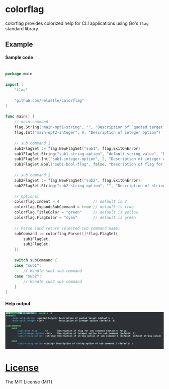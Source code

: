 # colorflag

colorflag provides colorized help for CLI applications using Go's `flag` standard library

## Example

#### Sample code

```go

package main

import (
	"flag"

	"github.com/relastle/colorflag"
)

func main() {
	// main command
	flag.String("main-opt1-string", "", "Description of `quoted target`")
	flag.Int("main-opt2-integer", 0, "Description of integer option")

	// sub command 1
	sub1FlagSet := flag.NewFlagSet("sub1", flag.ExitOnError)
	sub1FlagSet.String("sub1-string-option", "default string value", "Description of string option of sub command 1")
	sub1FlagSet.Int("sub1-integer-option", 2, "Description of integer option for sub command")
	sub1FlagSet.Bool("sub1-bool-flag", false, "Description of flag for sub command")

	// sub command 2
	sub2FlagSet := flag.NewFlagSet("sub2", flag.ExitOnError)
	sub2FlagSet.String("sub2-string option", "", "Description of string option of sub command 2")

	// Optional
	colorflag.Indent = 4               // default is 2
	colorflag.ExpandsSubCommand = true // default is true
	colorflag.TitleColor = "green"     // default is yellow
	colorflag.FlagColor = "cyan"       // default is green

	// Parse (and return selected sub command name)
	subCommand := colorflag.Parse([]*flag.FlagSet{
		sub1FlagSet,
		sub2FlagSet,
	})

	switch subCommand {
	case "sub1":
		// Handle sub1 sub-command
	case "sub2":
		// Handle sub2 sub-command
	}
}
```

#### Help output

![](./example/figures/sub-expand-example.png)


# [License](LICENSE)

The MIT License (MIT)
